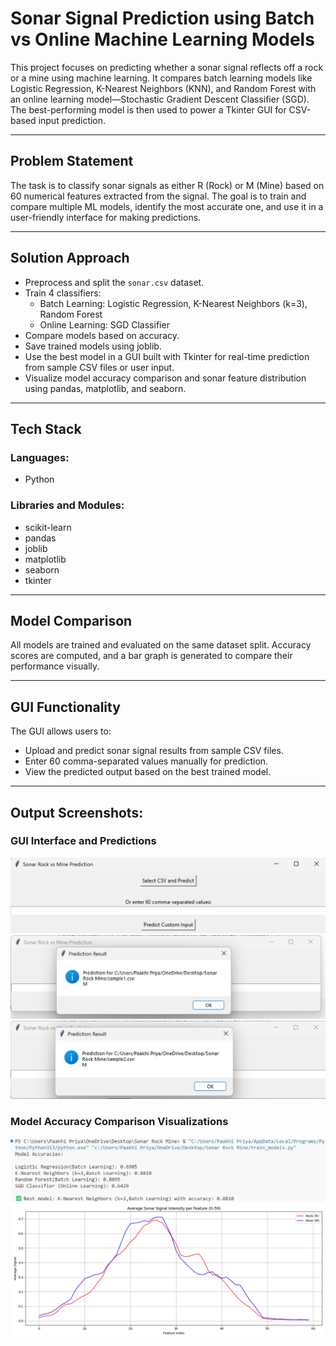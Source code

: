 # Sonar Signal Prediction using Batch vs Online Machine Learning Models

This project focuses on predicting whether a sonar signal reflects off a rock or a mine using machine learning. It compares batch learning models like Logistic Regression, K-Nearest Neighbors (KNN), and Random Forest with an online learning model—Stochastic Gradient Descent Classifier (SGD). The best-performing model is then used to power a Tkinter GUI for CSV-based input prediction.

---

## Problem Statement

The task is to classify sonar signals as either R (Rock) or M (Mine) based on 60 numerical features extracted from the signal. The goal is to train and compare multiple ML models, identify the most accurate one, and use it in a user-friendly interface for making predictions.

---

## Solution Approach

- Preprocess and split the `sonar.csv` dataset.
- Train 4 classifiers:
  - Batch Learning: Logistic Regression, K-Nearest Neighbors (k=3), Random Forest
  - Online Learning: SGD Classifier
- Compare models based on accuracy.
- Save trained models using joblib.
- Use the best model in a GUI built with Tkinter for real-time prediction from sample CSV files or user input.
- Visualize model accuracy comparison and sonar feature distribution using pandas, matplotlib, and seaborn.

---

## Tech Stack

### Languages:
- Python

### Libraries and Modules:
- scikit-learn
- pandas
- joblib
- matplotlib
- seaborn
- tkinter

---

## Model Comparison

All models are trained and evaluated on the same dataset split. Accuracy scores are computed, and a bar graph is generated to compare their performance visually.

---

## GUI Functionality

The GUI allows users to:
- Upload and predict sonar signal results from sample CSV files.
- Enter 60 comma-separated values manually for prediction.
- View the predicted output based on the best trained model.

---

## Output Screenshots:

### GUI Interface and Predictions
![Screenshot 1](output_screenshots/screenshot1.png)  
![Screenshot 2](output_screenshots/screenshot2.png)  
![Screenshot 3](output_screenshots/screenshot3.png)  

### Model Accuracy Comparison Visualizations
![Screenshot 4](output_screenshots/screenshot4.png)  
![Screenshot 5](output_screenshots/screenshot5.png)  

